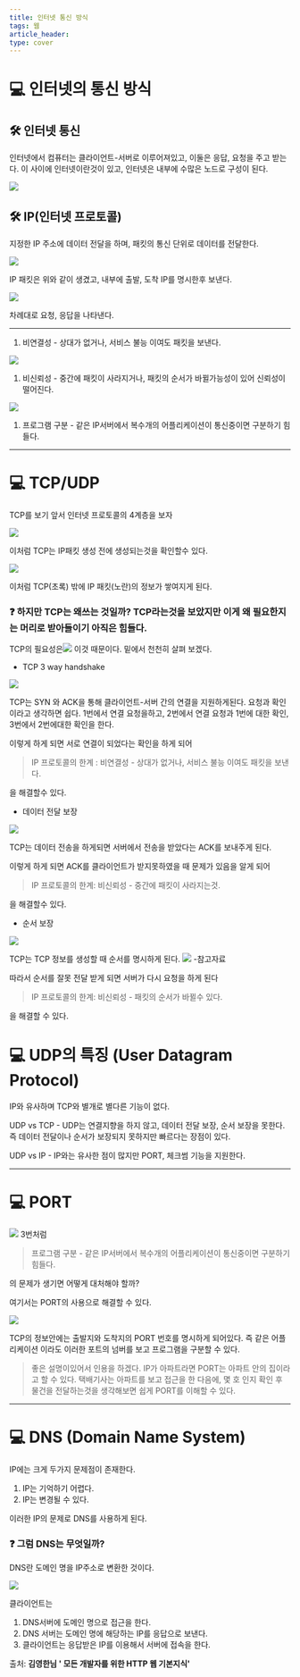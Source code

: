 ```yaml
---
title: 인터넷 통신 방식
tags: 웹
article_header:
type: cover
---
```


# 💻 인터넷의 통신 방식

## 🛠 인터넷 통신

인터넷에서 컴퓨터는 클라이언트-서버로 이루어져있고, 이둘은 응답, 요청을 주고 받는다. 이 사이에 인터넷이란것이 있고, 인터넷은 내부에 수많은 노드로 구성이 된다.

![](https://raw.githubusercontent.com/jickDo/picture/master/Web/cp1/1인터넷통신.png)

## 🛠 IP(인터넷 프로토콜)

지정한 IP 주소에 데이터 전달을 하며, 패킷의 통신 단위로 데이터를 전달한다.

![](https://raw.githubusercontent.com/jickDo/picture/master/Web/cp1/2ip.png)

IP 패킷은 위와 같이 생겼고, 내부에 출발, 도착 IP를 명시한후 보낸다.

![](https://raw.githubusercontent.com/jickDo/picture/master/Web/cp1/3출발.png)

차례대로 요청, 응답을 나타낸다.

---

1.  비연결성 - 상대가 없거나, 서비스 불능 이여도 패킷을 보낸다.

![](https://raw.githubusercontent.com/jickDo/picture/master/Web/cp1/4도착.png)

1.  비신뢰성 - 중간에 패킷이 사라지거나, 패킷의 순서가 바뀔가능성이 있어 신뢰성이 떨어진다.

![](https://raw.githubusercontent.com/jickDo/picture/master/Web/cp1/5비연결성.png)

1.  프로그램 구분 - 같은 IP서버에서 복수개의 어플리케이션이 통신중이면 구분하기 힘들다.

---

# 💻 TCP/UDP

TCP를 보기 앞서 인터넷 프로토콜의 4계층을 보자

![](https://raw.githubusercontent.com/jickDo/picture/master/Web/cp1/6비신뢰성.png)

이처럼 TCP는 IP패킷 생성 전에 생성되는것을 확인할수 있다.

![](https://raw.githubusercontent.com/jickDo/picture/master/Web/cp1/7비신뢰성.png)

이처럼 TCP(초록) 밖에 IP 패킷(노란)의 정보가 쌓여지게 된다.

### ❓ 하지만 TCP는 왜쓰는 것일까? TCP라는것을 보았지만 이게 왜 필요한지는 머리로 받아들이기 아직은 힘들다.

TCP의 필요성은![](https://raw.githubusercontent.com/jickDo/picture/master/Web/cp1/8인터넷프로토콜.png) 이것 때문이다. 밑에서 천천히 살펴 보겠다.

-   TCP 3 way handshake

![](https://raw.githubusercontent.com/jickDo/picture/master/Web/cp1/9인터넷프로토콜.png)

TCP는 SYN 와 ACK을 통해 클라이언트-서버 간의 연결을 지원하게된다. 요청과 확인이라고 생각하면 쉽다. 1번에서 연결 요청을하고, 2번에서 연결 요청과 1번에 대한 확인, 3번에서 2번에대한 확인을 한다.

이렇게 하게 되면 서로 연결이 되었다는 확인을 하게 되어

> IP 프로토콜의 한계 : 비연결성 - 상대가 없거나, 서비스 불능 이여도 패킷을 보낸다.

을 해결할수 있다.

-   데이터 전달 보장

![](https://raw.githubusercontent.com/jickDo/picture/master/Web/cp1/10인터넷프로토콜.png)

TCP는 데이터 전송을 하게되면 서버에서 전송을 받았다는 ACK를 보내주게 된다.

이렇게 하게 되면 ACK를 클라이언트가 받지못하였을 때 문제가 있음을 알게 되어

> IP 프로토콜의 한계: 비신뢰성 - 중간에 패킷이 사라지는것.

을 해결할수 있다.

-   순서 보장

![](https://raw.githubusercontent.com/jickDo/picture/master/Web/cp1/11TCP한계.png)

TCP는 TCP 정보를 생성할 때 순서를 명시하게 된다. ![](https://raw.githubusercontent.com/jickDo/picture/master/Web/cp1/12IP프로토콜한계.png) -참고자료

따라서 순서를 잘못 전달 받게 되면 서버가 다시 요청을 하게 된다

> IP 프로토콜의 한계: 비신뢰성 - 패킷의 순서가 바뀔수 있다.

을 해결할 수 있다.

# 💻 UDP의 특징 (User Datagram Protocol)

IP와 유사하며 TCP와 별개로 별다른 기능이 없다.

UDP vs TCP - UDP는 연결지향을 하지 않고, 데이터 전달 보장, 순서 보장을 못한다. 즉 데이터 전달이나 순서가 보장되지 못하지만 빠르다는 장점이 있다.

UDP vs IP - IP와는 유사한 점이 많지만 PORT, 체크썸 기능을 지원한다.

---

# 💻 PORT

![](https://raw.githubusercontent.com/jickDo/picture/master/Web/cp1/13IP프로토콜한계.png) 3번처럼

> 프로그램 구분 - 같은 IP서버에서 복수개의 어플리케이션이 통신중이면 구분하기 힘들다.

의 문제가 생기면 어떻게 대처해야 할까?

여기서는 PORT의 사용으로 해결할 수 있다.

![](https://raw.githubusercontent.com/jickDo/picture/master/Web/cp1/14PORT.png)

TCP의 정보안에는 출발지와 도착지의 PORT 번호를 명시하게 되어있다. 즉 같은 어플리케이션 이라도 이러한 포트의 넘버를 보고 프로그램을 구분할 수 있다.

> 좋은 설명이있어서 인용을 하겠다. IP가 아파트라면 PORT는 아파트 안의 집이라고 할 수 있다. 택배기사는 아파트를 보고 접근을 한 다음에, 몇 호 인지 확인 후 물건을 전달하는것을 생각해보면 쉽게 PORT를 이해할 수 있다.

---

# 💻 DNS (Domain Name System)

IP에는 크게 두가지 문제점이 존재한다.

1.  IP는 기억하기 어렵다.
2.  IP는 변경될 수 있다.

이러한 IP의 문제로 DNS를 사용하게 된다.

### ❓ 그럼 DNS는 무엇일까?

DNS란 도메인 명을 IP주소로 변환한 것이다.

![](https://raw.githubusercontent.com/jickDo/picture/master/Web/cp1/15DNS.png)

클라이언트는

1.  DNS서버에 도메인 명으로 접근을 한다.
2.  DNS 서버는 도메인 명에 해당하는 IP를 응답으로 보낸다.
3.  클라이언트는 응답받은 IP를 이용해서 서버에 접속을 한다.

출처: **김영한님 ' 모든 개발자를 위한 HTTP 웹 기본지식'**
